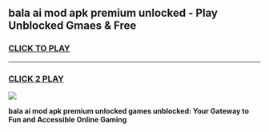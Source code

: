 
## bala ai mod apk premium unlocked - Play Unblocked Gmaes & Free
<h3>
<a href="https://premium.freeplayer.one?title=bala_ai_mod_apk_premium_unlocked&ref=20F">CLICK TO PLAY</a></h3>
<hr>

<h3>
<a href="https://premium.freeplayer.one?title=bala_ai_mod_apk_premium_unlocked&ref=20F">CLICK 2 PLAY</a>
  
</h3>

<a href="https://premium.freeplayer.one?title=bala_ai_mod_apk_premium_unlocked&ref=20F/"><img src="https://clearcache.store/games.png"></a>


**bala ai mod apk premium unlocked games unblocked: Your Gateway to Fun and Accessible Online Gaming**
